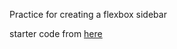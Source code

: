 Practice for creating a flexbox sidebar

starter code from [here](https://codepen.io/Colt/pen/GvpNEE?editors=1100)
